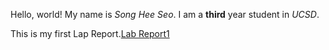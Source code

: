
 Hello, world!
 My name is *Song Hee Seo*. 
 I am a **third** year student in *UCSD*.

This is my first Lap Report.[Lab Report1](https://<songglory2022>.github.io/CSE15L-LAB-REPORTS>/lab-report-1-week-0.html)